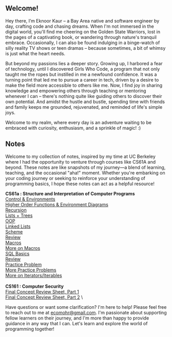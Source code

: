 ## Welcome!

Hey there, I’m Eknoor Kaur – a Bay Area native and software engineer by day, crafting code and chasing dreams. When I'm not immersed in the digital world, you'll find me cheering on the Golden State Warriors, lost in the pages of a captivating book, or wandering through nature's tranquil embrace. Occasionally, I can also be found indulging in a binge-watch of silly reality TV shows or teen dramas – because sometimes, a bit of whimsy is just what the heart needs. 

But beyond my passions lies a deeper story. Growing up, I harbored a fear of technology, until I discovered Girls Who Code, a program that not only taught me the ropes but instilled in me a newfound confidence. It was a turning point that led me to pursue a career in tech, driven by a desire to make the field more accessible to others like me. Now, I find joy in sharing knowledge and empowering others through teaching or mentoring whenever I can – there's nothing quite like guiding others to discover their own potential. And amidst the hustle and bustle, spending time with friends and family keeps me grounded, rejuvenated, and reminded of life's simple joys.

Welcome to my realm, where every day is an adventure waiting to be embraced with curiosity, enthusiasm, and a sprinkle of magic! :)

## Notes 

Welcome to my collection of notes, inspired by my time at UC Berkeley where I had the opportunity to venture through courses like CS61A and beyond. These notes are like snapshots of my journey—a blend of learning, teaching, and the occasional "aha!" moment. Whether you're embarking on your coding journey or seeking to reinforce your understanding of programming basics, I hope these notes can act as a helpful resource!

**CS61a : Structure and Interpretation of Computer Programs** \
[Control & Environments](first.pdf) \
[Higher Order Functions & Environment Diagrams](second.pdf) \
[Recursion](third.pdf) \
[Lists + Trees](fourth.pdf) \
[OOP](fifth.pdf) \
[Linked Lists](sixth.pdf) \
[Scheme](seventh.pdf) \
[Review](eighth.pdf) \
[Macros](ninth.pdf) \
[More on Macros](tenth.pdf) \
[SQL Basics](sql.pdf) \
[Review](eleventh.pdf) \
[Practice Problem](another_problem.pdf) \
[More Practice Problems](practice_problems.pdf) \
[More on Iterators/Iterables](iterator_iterable_review.pdf) \
\
**CS161 : Computer Security** \
[Final Concept Review Sheet, Part 1](161_final_review_pt1.pdf) \
[Final Concept Review Sheet, Part 2](161_final_review_pt2.pdf) \

Have questions or want some clarification? I'm here to help! Please feel free to reach out to me at ecomohr@gmail.com. I'm passionate about supporting fellow learners on their journey, and I'm more than happy to provide guidance in any way that I can. Let's learn and explore the world of programming together!
